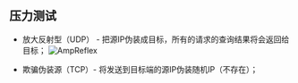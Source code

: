 ## 压力测试
* 放大反射型（UDP） - 把源IP伪装成目标，所有的请求的查询结果将会返回给目标；
![AmpReflex](raw.githubusercontent.com/vforbox/myTools/master/PressureTest/Amp/Res/AmpReflex.jpg)

* 欺骗伪装源（TCP）-  将发送到目标端的源IP伪装随机IP（不存在）；

